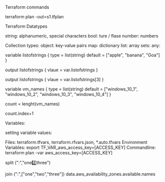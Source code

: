 Terraform commands

terraform plan -out=s1.tfplan

Terraform Datatypes

string: alphanumeric, special characters
bool: ture / flase
number: numbers


Collection types:
object: key-value pairs
map: dictionary
list: array
sets:
any:

variable listofstrings {
    type = list(string)
    default = ["apple", "banana", "Goa"]
}

output listofstrings {
    vlaue = var.listofstrings
}

output listofstrings {
    vlaue = var.listofstrings[3]
}

variable vm_names {
   type = list(string)
   default = ["windows_10_1", "windows_10_2", "windows_10_3", "windows_10_4"]
}

count = lenght(vm_names)

count.index+1

Variables:

setting variable values:

Files: terraform.tfvars, terraform.rfvars.json, *.auto.tfvars
Environment Variables: export TF_VAR_aws_access_key=[ACCESS_KEY]
Commandline: terraform plan -var aws_access_key=[ACCESS_KEY]





split (":","one:two:three")

join (":",["one","two","three"])
data.aws_availability_zones.available.names